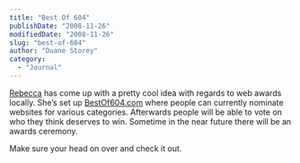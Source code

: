 ```yaml
---
title: "Best Of 604"
publishDate: "2008-11-26"
modifiedDate: "2008-11-26"
slug: "best-of-604"
author: "Duane Storey"
category:
  - "Journal"
---
```


[Rebecca](http://miss604.com) has come up with a pretty cool idea with regards to web awards locally. She’s set up [BestOf604.com](http://bestof604.com/) where people can currently nominate websites for various categories. Afterwards people will be able to vote on who they think deserves to win. Sometime in the near future there will be an awards ceremony.

Make sure your head on over and check it out.